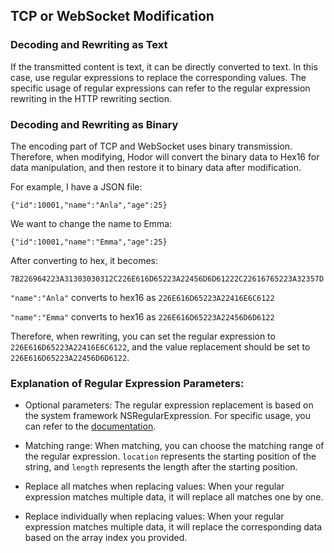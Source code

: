## TCP or WebSocket Modification

### Decoding and Rewriting as Text

If the transmitted content is text, it can be directly converted to text. In this case, use regular expressions to replace the corresponding values. The specific usage of regular expressions can refer to the regular expression rewriting in the HTTP rewriting section.

### Decoding and Rewriting as Binary

The encoding part of TCP and WebSocket uses binary transmission. Therefore, when modifying, Hodor will convert the binary data to Hex16 for data manipulation, and then restore it to binary data after modification.

For example, I have a JSON file:

`{"id":10001,"name":"Anla","age":25}`

We want to change the name to Emma:

`{"id":10001,"name":"Emma","age":25}`

After converting to hex, it becomes:

`7B226964223A31303030312C226E616D65223A22456D6D61222C22616765223A32357D`

`"name":"Anla"` converts to hex16 as `226E616D65223A22416E6C6122`

`"name":"Emma"` converts to hex16 as `226E616D65223A22456D6D6122`

Therefore, when rewriting, you can set the regular expression to `226E616D65223A22416E6C6122`, and the value replacement should be set to `226E616D65223A22456D6D6122`.

### Explanation of Regular Expression Parameters:

- Optional parameters: The regular expression replacement is based on the system framework NSRegularExpression. For specific usage, you can refer to the [documentation](https://developer.apple.com/documentation/foundation/nsregularexpression/options).

- Matching range: When matching, you can choose the matching range of the regular expression. `location` represents the starting position of the string, and `length` represents the length after the starting position.

- Replace all matches when replacing values: When your regular expression matches multiple data, it will replace all matches one by one.

- Replace individually when replacing values: When your regular expression matches multiple data, it will replace the corresponding data based on the array index you provided.